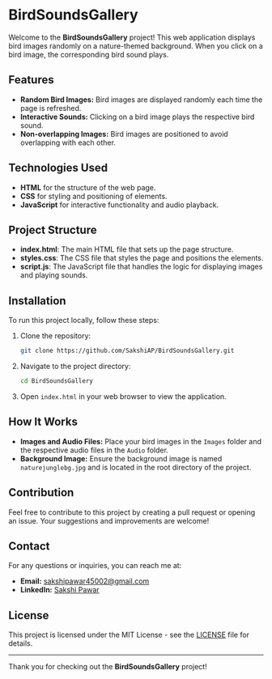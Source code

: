 # BirdSoundsGallery

Welcome to the **BirdSoundsGallery** project! This web application displays bird images randomly on a nature-themed background. When you click on a bird image, the corresponding bird sound plays.

## Features

- **Random Bird Images:** Bird images are displayed randomly each time the page is refreshed.
- **Interactive Sounds:** Clicking on a bird image plays the respective bird sound.
- **Non-overlapping Images:** Bird images are positioned to avoid overlapping with each other.

## Technologies Used

- **HTML** for the structure of the web page.
- **CSS** for styling and positioning of elements.
- **JavaScript** for interactive functionality and audio playback.

## Project Structure

- **index.html**: The main HTML file that sets up the page structure.
- **styles.css**: The CSS file that styles the page and positions the elements.
- **script.js**: The JavaScript file that handles the logic for displaying images and playing sounds.

## Installation

To run this project locally, follow these steps:

1. Clone the repository:
    ```bash
    git clone https://github.com/SakshiAP/BirdSoundsGallery.git
    ```
2. Navigate to the project directory:
    ```bash
    cd BirdSoundsGallery
    ```
3. Open `index.html` in your web browser to view the application.

## How It Works

- **Images and Audio Files:** Place your bird images in the `Images` folder and the respective audio files in the `Audio` folder.
- **Background Image:** Ensure the background image is named `naturejunglebg.jpg` and is located in the root directory of the project.

## Contribution

Feel free to contribute to this project by creating a pull request or opening an issue. Your suggestions and improvements are welcome!

## Contact

For any questions or inquiries, you can reach me at:

- **Email:** [sakshipawar45002@gmail.com](mailto:sakshipawar45002@gmail.com)
- **LinkedIn:** [Sakshi Pawar](https://www.linkedin.com/in/sakshi-pawar-5047ba249/)

## License

This project is licensed under the MIT License - see the [LICENSE](LICENSE) file for details.

---

Thank you for checking out the **BirdSoundsGallery** project!
